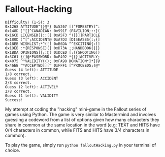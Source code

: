 # Fallout-Hacking
```
Difficulty? (1-5): 3
0x1268 ATTITUDE^{}@*} 0x5267 []^FORESTRY[^:
0x148D ]^[]^CANADIAN: 0x991F (PAVILION;::}(
0x16CD LICENSED[}::[{ 0xA5F3 ^)[}]]PARTICLE
0x180D )^[^;ACCIDENT@ 0xA7D3 [DISEASES{:;{]
0x18EB WISHLIST;*^([] 0xB6DA ^^EXCITING{:[]
0x19EB :*{RESPONSE)(] 0xD73A ;;HANDBOOK({[}
0x1BDA OPINIONS]{;:@( 0xDCED [;({SHOOTING))
0x3C61 {(]@*PASSWORD: 0xE492 *{{}]ACTIVELY;
0x4075 ^^VALIDITY((); 0xFA98 DONATION*]*]{@
0x46EB ^*ACCEPTED]][^ 0xFFF1 [^PROCEEDS;(@*
Guess (4 left): ATTITUDE
1/8 correct.
Guess (3 left): ACCIDENT
2/8 correct.
Guess (2 left): ACTIVELY
2/8 correct.
Guess (1 left): VALIDITY
Success!
```

My attempt at coding the "hacking" mini-game in the Fallout series of games using Python. The game is very similar to Mastermind and involves guessing a codeword from a list of options given how many characters they share in common at the same location in the word (e.g: TEXT and HITS have 0/4 characters in common, while FITS and HITS have 3/4 characters in common).

To play the game, simply run ```python falloutHacking.py``` in your terminal of choice.
